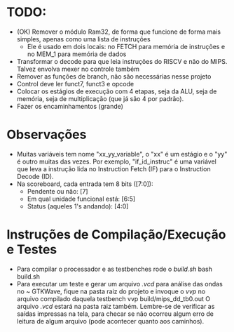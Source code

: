 # TODO:
* (OK) Remover o módulo Ram32, de forma que funcione de forma mais simples, apenas 
como uma lista de instruções
    * Ele é usado em dois locais: no FETCH para memória de instruções e no
    MEM_1 para memória de dados
* Transformar o decode para que leia instruções do RISCV e não do MIPS. Talvez
envolva mexer no controle também
* Remover as funções de branch, não são necessárias nesse projeto
* Control deve ler funct7, funct3 e opcode
* Colocar os estágios de execução com 4 etapas, seja da ALU, seja de memória, 
seja de multiplicação (que já são 4 por padrão).
* Fazer os encaminhamentos (grande)

# Observações
* Muitas variáveis tem nome "xx_yy_variable", o "xx" é um estágio e o "yy" é 
outro muitas das vezes. Por exemplo, "if_id_instruc" é uma variável que leva 
a instrução lida no Instruction Fetch (IF) para o Instruction Decode (ID).
* Na scoreboard, cada entrada tem 8 bits ([7:0]):
    * Pendente ou não: [7]
    * Em qual unidade funcional está: [6:5]
    * Status (aqueles 1's andando): [4:0] 

# Instruções de Compilação/Execução e Testes
* Para compilar o processador e as testbenches rode o *build.sh*
        bash build.sh
* Para executar um teste e gerar um arquivo *.vcd* para análise das ondas no ~
GTKWave, fique na pasta raiz do projeto e invoque o *vvp* no arquivo compilado
daquela testbench
        vvp build/mips_dd_tb0.out
O arquivo *.vcd* estará na pasta raiz também. Lembre-se de verificar as saídas
impressas na tela, para checar se não ocorreu algum erro de leitura de algum
arquivo (pode acontecer quanto aos caminhos).